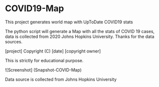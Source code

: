 # COVID19-Map
This project generates world map with UpToDate COVID19 stats

The python script will generate a Map with all the stats of COVID 19 cases, data is collected from 2020 Johns Hopkins University. Thanks for the data sources.

[project]
Copyright (C) [date] [copyright owner]

This is strictly for educational purpose.

![Screenshot] (Snapshot-COVID-Map)

Data source is collected from Johns Hopkins University
